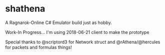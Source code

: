 # shathena
A Ragnarok-Online C# Emulator build just as hobby.

Work-In Progress... I'm using 2018-06-21 client to make the prototype

Special thanks to @scriptord3 for Network struct and @rAthena/@hercules for packets and formulas things!
